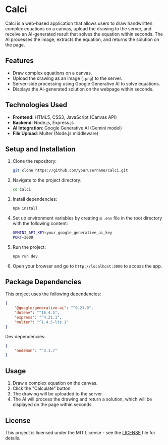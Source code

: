 # Calci

Calci is a web-based application that allows users to draw handwritten complex equations on a canvas, upload the drawing to the server, and receive an AI-generated result that solves the equation within seconds. The AI processes the image, extracts the equation, and returns the solution on the page.

## Features

- Draw complex equations on a canvas.
- Upload the drawing as an image (`.png`) to the server.
- Server-side processing using Google Generative AI to solve equations.
- Displays the AI-generated solution on the webpage within seconds.

## Technologies Used

- **Frontend**: HTML5, CSS3, JavaScript (Canvas API)
- **Backend**: Node.js, Express.js
- **AI Integration**: Google Generative AI (Gemini model)
- **File Upload**: Multer (Node.js middleware)

## Setup and Installation

1. Clone the repository:
    ```bash
    git clone https://github.com/yourusername/Calci.git
    ```

2. Navigate to the project directory:
    ```bash
    cd Calci
    ```

3. Install dependencies:
    ```bash
    npm install
    ```

4. Set up environment variables by creating a `.env` file in the root directory with the following content:
    ```bash
    GEMINI_API_KEY=your_google_generative_ai_key
    PORT=3000
    ```

5. Run the project:
    ```bash
    npm run dev
    ```

6. Open your browser and go to `http://localhost:3000` to access the app.

## Package Dependencies

This project uses the following dependencies:

```json
{
    "@google/generative-ai": "^0.21.0",
    "dotenv": "^16.4.5",
    "express": "^4.21.1",
    "multer": "^1.4.5-lts.1"
}
```

Dev dependencies:

```json
{
    "nodemon": "^3.1.7"
}
```

## Usage

1. Draw a complex equation on the canvas.
2. Click the "Calculate" button.
3. The drawing will be uploaded to the server.
4. The AI will process the drawing and return a solution, which will be displayed on the page within seconds.

## License

This project is licensed under the MIT License - see the [LICENSE](LICENSE) file for details.